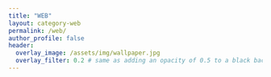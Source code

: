 ```yaml
---
title: "WEB"
layout: category-web
permalink: /web/
author_profile: false
header:
  overlay_image: /assets/img/wallpaper.jpg
  overlay_filter: 0.2 # same as adding an opacity of 0.5 to a black background
---
```

